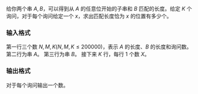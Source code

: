 给你两个串 $A,B$，可以得到从 $A$ 的任意位开始的子串和 $B$ 匹配的长度。给定 $K$ 个询问，对于每个询问给定一个 $x$，求出匹配长度恰为 $x$ 的位置有多少个。

### 输入格式

第一行三个数 $N,M,K(N,M,K\leq 200000)$，表示 $A$ 的长度、$B$ 的长度和询问数。 第二行为串 $A$。 第三行为串 $B$。 接下来 $K$ 行，每行 $1$ 个数 $X$。

### 输出格式

对于每个询问输出一个数。
